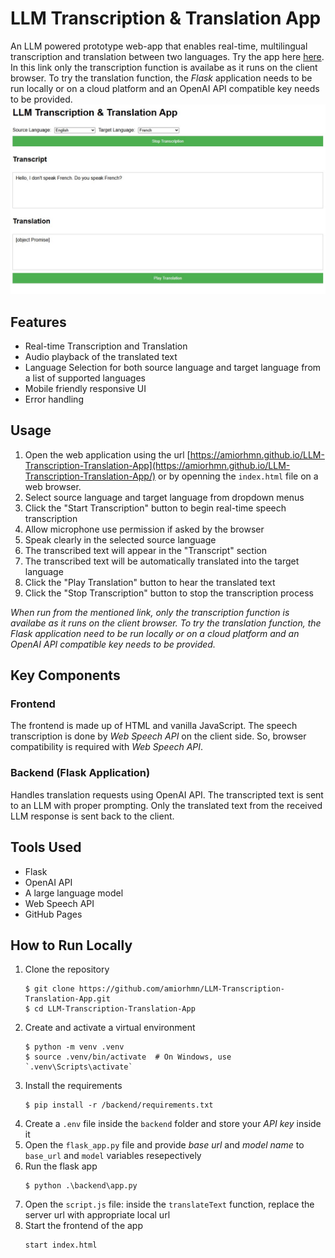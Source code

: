 # LLM Transcription & Translation App
An LLM powered prototype web-app that enables real-time, multilingual transcription and translation between two languages.
Try the app here [here](https://amiorhmn.github.io/LLM-Transcription-Translation-App/).
In this link only the transcription function is availabe as it runs on the client browser. To try the translation function, the *Flask* application needs to be run locally or on a cloud platform and an OpenAI API compatible key needs to be provided.
![Screenshot of the App](./screenshot.jpg)

## Features
- Real-time Transcription and Translation
- Audio playback of the translated text
- Language Selection for both source language and target language from a list of supported languages
- Mobile friendly responsive UI
- Error handling

## Usage
1. Open the web application using the url [https://amiorhmn.github.io/LLM-Transcription-Translation-App](https://amiorhmn.github.io/LLM-Transcription-Translation-App/) or by openning the `index.html` file on a web browser.
2. Select source language and target language from dropdown menus
3. Click the "Start Transcription" button to begin real-time speech transcription
4. Allow microphone use permission if asked by the browser
5. Speak clearly in the selected source language
6. The transcribed text will appear in the "Transcript" section
7. The transcribed text will be automatically translated into the target language
8. Click the "Play Translation" button to hear the translated text
9. Click the "Stop Transcription" button to stop the transcription process

*When run from the mentioned link, only the transcription function is availabe as it runs on the client browser. To try the translation function, the Flask application need to be run locally or on a cloud platform and an OpenAI API compatible key needs to be provided.*

## Key Components

### Frontend
The frontend is made up of HTML and vanilla JavaScript. The speech transcription is done by _Web Speech API_ on the client side. So, browser compatibility is required with _Web Speech API_.

### Backend (Flask Application)
Handles translation requests using OpenAI API. The transcripted text is sent to an LLM with proper prompting. Only the translated text from the received LLM response is sent back to the client.

## Tools Used
- Flask
- OpenAI API
- A large language model
- Web Speech API
- GitHub Pages

## How to Run Locally
1. Clone the repository
   ```
   $ git clone https://github.com/amiorhmn/LLM-Transcription-Translation-App.git
   $ cd LLM-Transcription-Translation-App
   ```
2. Create and activate a virtual environment
   ```
   $ python -m venv .venv
   $ source .venv/bin/activate  # On Windows, use `.venv\Scripts\activate`
   ```
3. Install the requirements
   ```
   $ pip install -r /backend/requirements.txt
   ```
4. Create a `.env` file inside the `backend` folder and store your _API key_ inside it
5. Open the `flask_app.py` file and provide _base url_ and _model name_ to `base_url` and `model` variables resepectively
6. Run the flask app
   ```
   $ python .\backend\app.py
   ```
7. Open the `script.js` file: inside the `translateText` function, replace the server url with appropriate local url
8. Start the frontend of the app
   ```
   start index.html
   ```
